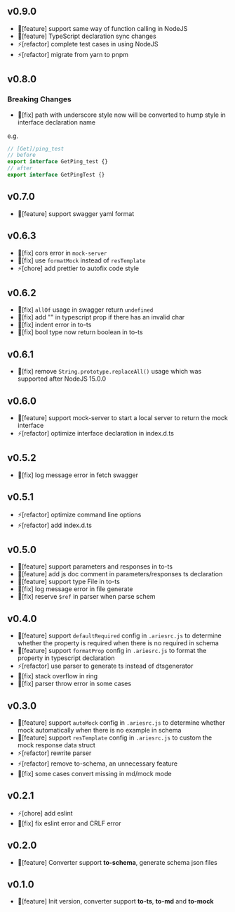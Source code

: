 ## v0.9.0
- 🌟[feature] support same way of function calling in NodeJS
- 🌟[feature] TypeScript declaration sync changes
- ⚡[refactor] complete test cases in using NodeJS
- ⚡[refactor] migrate from yarn to pnpm
## v0.8.0
### Breaking Changes
- 🐞[fix] path with underscore style now will be converted to hump style in interface declaration name

e.g.
```javascript
// [Get]/ping_test
// before
export interface GetPing_test {}
// after
export interface GetPingTest {}
```

## v0.7.0
- 🌟[feature] support swagger yaml format

## v0.6.3
- 🐞[fix] cors error in `mock-server`
- 🐞[fix] use `formatMock` instead of `resTemplate`
- ⚡[chore] add prettier to autofix code style

## v0.6.2
- 🐞[fix] `allOf` usage in swagger return `undefined`
- 🐞[fix] add "" in typescript prop if there has an invalid char
- 🐞[fix] indent error in to-ts
- 🐞[fix] bool type now return boolean in to-ts

## v0.6.1
- 🐞[fix] remove `String.prototype.replaceAll()` usage which was supported after NodeJS 15.0.0

## v0.6.0
- 🌟[feature] support mock-server to start a local server to return the mock interface
- ⚡[refactor] optimize interface declaration in index.d.ts

## v0.5.2
- 🐞[fix] log message error in fetch swagger

## v0.5.1
- ⚡[refactor] optimize command line options
- ⚡[refactor] add index.d.ts

## v0.5.0
- 🌟[feature] support parameters and responses in to-ts
- 🌟[feature] add js doc comment in parameters/responses ts declaration
- 🌟[feature] support type File in to-ts 
- 🐞[fix] log message error in file generate
- 🐞[fix] reserve `$ref` in parser when parse schem

## v0.4.0
- 🌟[feature] support `defaultRequired` config in `.ariesrc.js` to determine whether the property is required when there is no required in schema
- 🌟[feature] support `formatProp` config in `.ariesrc.js` to format the property in typescript declaration
- ⚡[refactor] use parser to generate ts instead of dtsgenerator
- 🐞[fix] stack overflow in ring
- 🐞[fix] parser throw error in some cases

## v0.3.0
- 🌟[feature] support `autoMock` config in `.ariesrc.js` to determine whether mock automatically when there is no example in schema
- 🌟[feature] support `resTemplate` config in `.ariesrc.js` to custom the mock response data struct
- ⚡[refactor] rewrite parser 
- ⚡[refactor] remove to-schema, an unnecessary feature
- 🐞[fix] some cases convert missing in md/mock mode

## v0.2.1
- ⚡[chore] add eslint
- 🐞[fix] fix eslint error and CRLF error

## v0.2.0
- 🌟[feature] Converter support **to-schema**, generate schema json files

## v0.1.0
- 🌟[feature] Init version, converter support **to-ts**, **to-md** and **to-mock**